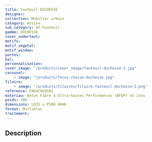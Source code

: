 ```yaml
---
title: Fauteuil DUCHESSE
designer:
collection: Mobilier urbain
category: Assise
sub_category: 03 Fauteuil
gamme: DUCHESSE
cover_undertext:
motifs:
motif_vegetal:
motif_window:
portes:
bal:
personnalisation:
cover_image: "/produits/cover_image/fauteuil-duchesse-2.jpg"
carousel:
    - image: "/produits/focus-chaise-duchesse.jpg"
filaire:
    - image: "/produits/filaires/filaire-fauteuil-duchesse-2.png"
reference: FADUCHE0101
materiau: Béton Fibré à Ultra-hautes Performances (BFUP) et inox
poids: 108
dimensions: L635 x P500 H846
format: Multibloc
traitement:
---
```


## Description
